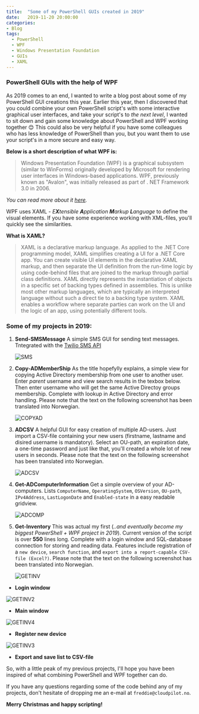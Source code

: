 ```yaml
---
title:  "Some of my PowerShell GUIs created in 2019"
date:   2019-11-20 20:00:00
categories: 
- Blog
tags:
  - PowerShell
  - WPF
  - Windows Presentation Foundation
  - GUIs
  - XAML
---
```


### PowerShell GUIs with the help of WPF

As 2019 comes to an end, I wanted to write a blog post about some of my PowerShell GUI creations this year. Earlier this year, then I discovered that you could combine your own PowerShell script's with some interactive graphical user interfaces, and take your script's to *the next level*, I wanted to sit down and gain some knowledge about PowerShell and WPF working together :blush:
This could also be very helpful if you have some colleagues who has less knowledge of PowerShell than you, but you want them to use your script's in a more secure and easy way.
 

**Below is a short description of what WPF is:** 

>Windows Presentation Foundation (WPF) is a graphical subsystem (similar to WinForms) originally developed by Microsoft for rendering user interfaces in Windows-based applications. WPF, previously known as "Avalon", was initially released as part of . NET Framework 3.0 in 2006.

*You can read more about it [here](https://en.wikipedia.org/wiki/Windows_Presentation_Foundation).*

WPF uses XAML - *E**X**tensible **A**pplication **M**arkup **L**anguage* to define the visual elements. If you have some experience working with XML-files, you'll quickly see the similarities.

**What is XAML?**
>XAML is a declarative markup language. As applied to the .NET Core programming model, XAML simplifies creating a UI for a .NET Core app. You can create visible UI elements in the declarative XAML markup, and then separate the UI definition from the run-time logic by using code-behind files that are joined to the markup through partial class definitions. XAML directly represents the instantiation of objects in a specific set of backing types defined in assemblies. This is unlike most other markup languages, which are typically an interpreted language without such a direct tie to a backing type system. XAML enables a workflow where separate parties can work on the UI and the logic of an app, using potentially different tools.


### Some of my projects in 2019:


1. **Send-SMSMessage**
   A simple SMS GUI for sending text messages. Tntegrated with the [Twilio SMS API](https://www.twilio.com/sms)

   ![SMS](/assets/images/WPF/SMS.PNG)

2. **Copy-ADMemberShip**
   As the title hopefylly explains, a simple view for copying Active Directory membership from one user to another user.
   Enter *parent* username and view search results in the texbox below. Then enter username who will get the same Active Directoy groups membership. 
   Complete with lookup in Active Directory and error handling. Please note that the text on the following screenshot has been translated into Norwegian.

   ![COPYAD](/assets/images/WPF/COPYAD.PNG)

3. **ADCSV**
   A helpful GUI for easy creation of multiple AD-users. Just import a CSV-file containing your new users (firstname, lastname and disired username is mandatory). Select an OU-path, an expiration date, a one-time password and just like    that, you'll created a whole lot of new users in seconds. Please note that the text on the following screenshot has been translated into Norwegian.

   ![ADCSV](/assets/images/WPF/ADCSV.PNG)

4. **Get-ADComputerInformation**
   Get a simple overview of your AD-computers. Lists ````ComputerName````, ````OperatingSystem````, ````OSVersion````, ````OU-path````, ````IPv4Address````, ````LastLogonDate```` and ````Enabled-state```` in a easy readable gridview.

   ![ADCOMP](/assets/images/WPF/ADCOMP.png)

5. **Get-Inventory** 
   This was actual my first (*..and eventually become my biggest PowerShell + WPF project in 2019*). Current version of the script is over **550** lines long.
   Complete with a login window and SQL-database connection for storing and reading data. Features include registration of a ````new device````, ````search function````, and ````export into a report-capable CSV-file (Excel?)````. Please note that the text on the following screenshot has been translated into Norwegian.


   ![GETINV](/assets/images/WPF/GETINV.png)

* **Login window**

![GETINV2](/assets/images/WPF/GETINV2.png)

 * **Main window**

![GETINV4](/assets/images/WPF/GETINV4.png)

* **Register new device**

![GETINV3](/assets/images/WPF/GETINV3.png)

* **Export and save list to CSV-file**




So, with a little peak of my previous projects, I'll hope you have been inspired of what combining PowerShell and WPF together can do.  

If you have any questions regarding some of the code behind any of my projects, don't hesitate of dropping me an e-mail at ````freddie@cloudpilot.no````.

**Merry Christmas and happy scripting!**






   















